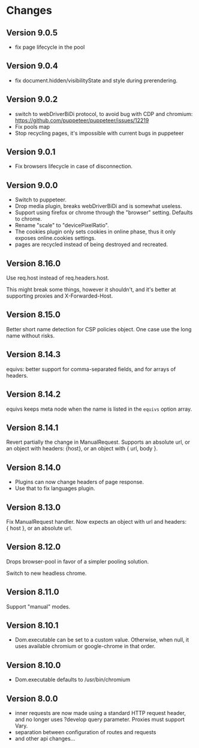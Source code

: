# Changes

## Version 9.0.5

- fix page lifecycle in the pool

## Version 9.0.4

- fix document.hidden/visibilityState and style during prerendering.

## Version 9.0.2

- switch to webDriverBiDi protocol, to avoid bug with CDP and chromium:
https://github.com/puppeteer/puppeteer/issues/12219
- Fix pools map
- Stop recycling pages, it's impossible with current bugs in puppeteer

## Version 9.0.1

- Fix browsers lifecycle in case of disconnection.

## Version 9.0.0

- Switch to puppeteer.
- Drop media plugin, breaks webDriverBiDi and is somewhat useless.
- Support using firefox or chrome through the "browser" setting. Defaults to chrome.
- Rename "scale" to "devicePixelRatio".
- The cookies plugin only sets cookies in online phase, thus it only
exposes online.cookies settings.
- pages are recycled instead of being destroyed and recreated.

## Version 8.16.0

Use req.host instead of req.headers.host.

This might break some things, however it shouldn't, and it's better at supporting proxies and X-Forwarded-Host.

## Version 8.15.0

Better short name detection for CSP policies object.
One case use the long name without risks.

## Version 8.14.3

equivs: better support for comma-separated fields, and for arrays of headers.

## Version 8.14.2

equivs keeps meta node when the name is listed in the `equivs` option array.

## Version 8.14.1

Revert partially the change in ManualRequest.
Supports an absolute url, or an object with headers: {host}, or an object
with { url, body }.

## Version 8.14.0

- Plugins can now change headers of page response.
- Use that to fix languages plugin.

## Version 8.13.0

Fix ManualRequest handler. Now expects an object with url and headers: { host },
or an absolute url.

## Version 8.12.0

Drops browser-pool in favor of a simpler pooling solution.

Switch to new headless chrome.

## Version 8.11.0

Support "manual" modes.

## Version 8.10.1

- Dom.executable can be set to a custom value.
  Otherwise, when null, it uses available chromium or google-chrome in that order.

## Version 8.10.0

- Dom.executable defaults to /usr/bin/chromium

## Version 8.0.0

- inner requests are now made using a standard HTTP request header,
  and no longer uses ?develop query parameter. Proxies must support Vary.
- separation between configuration of routes and requests
- and other api changes...






















